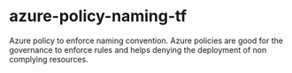 # azure-policy-naming-tf
Azure policy to enforce naming convention. Azure policies are good for the governance to enforce rules and helps denying the deployment of non complying resources.
